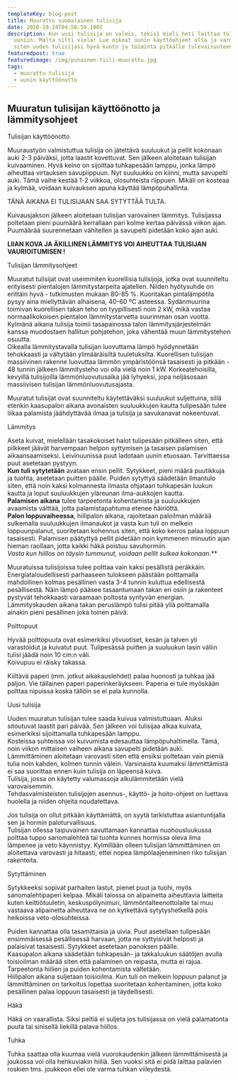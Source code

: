 ```yaml
---
templateKey: blog-post
title: Muurattu suomalainen tulisija
date: 2020-10-24T04:58:59.190Z
description: Kun uusi tulisija on valmis, tekisi mieli heti laittaa tulet
  uuniin. Malta silti vielä! Lue oikeat uunin käyttöohjeet alta ja varmista
  siten uuden tulisijasi hyvä kunto ja toiminta pitkälle tulevaisuuteen.
featuredpost: true
featuredimage: /img/punainen-tiili-muurattu.jpg
tags:
  - muurattu tulisija
  - uunin käyttöönotto
---
```

## Muuratun tulisijan käyttöönotto ja lämmitysohjeet

Tulisijan käyttöönotto

Muuraustyön valmistuttua tulisija on jätettävä suuluukut ja pellit kokonaan auki 2-3 päiväksi, jotta laastit kovettuvat. Sen jälkeen aloitetaan tulisijan kuivaaminen. Hyvä keino on sijoittaa tuhkapesään lamppu, jonka lämpö aiheuttaa virtauksen savupiippuun. Nyt suuluukku on kiinni, mutta savupelti auki. Tämä vaihe kestää 1-2 viikkoa, olosuhteista riippuen. Mikäli on kosteaa ja kylmää, voidaan kuivauksen apuna käyttää lämpöpuhallinta.

TÄNÄ AIKANA EI TULISIJAAN SAA SYTYTTÄÄ TULTA.

Kuivausjakson jälkeen aloitetaan tulisijan varovainen lämmitys. Tulisijassa poltetaan pieni puumäärä kerrallaan pari kolme kertaa päivässä viikon ajan. Puumäärää suurennetaan vähitellen ja savupelti pidetään koko ajan auki.

**LIIAN KOVA JA ÄKILLINEN LÄMMITYS VOI AIHEUTTAA TULISIJAN VAURIOITUMISEN !**

Tulisijan lämmitysohjeet

Muuratut tulisijat ovat useimmiten kuorellisia tulisijoja, jotka ovat suunniteltu erityisesti pientalojen lämmitystarpeita ajatellen. Niiden hyötysuhde on erittäin hyvä - tutkimusten mukaan 80-85 %. Kuoritakan pintalämpötila pysyy aina miellyttävän alhaisena, 40-60 ºC asteessa. Sydänmuurina toimivan kuorellisen takan teho on tyypillisesti noin 2 kW, mikä vastaa normaalikokoisen pientalon lämmitystarvetta suurimman osan vuotta. Kylmänä aikana tulisija toimii tasapainossa talon lämmitysjärjestelmän kanssa muodostaen hallitun pohjatehon, joka vähentää muun lämmitystehon osuutta.\
Oikealla lämmitystavalla tulisijan luovuttama lämpö hyödynnetään tehokkaasti ja vältytään ylimääräisiltä tuuletuksilta. Kuorellisen tulisijan massiivinen rakenne luovuttaa lämmön ympäristöönsä tasaisesti ja pitkään - 48 tunnin jälkeen lämmitysteho voi olla vielä noin 1 kW. Korkeatehoisilla, kevyillä tulisijoilla lämmönluovutusaika jää lyhyeksi, jopa neljäsosaan massiivisen tulisijan lämmönluovutusajasta.

Muuratut tulisijat ovat suunniteltu käytettäväksi suuluukut suljettuina, sillä etenkin kaasupalon aikana avonaisten suuluukkujen kautta tulipesään tulee liikaa palamista jäähdyttävää ilmaa ja tulisija ja savukanavat nokeentuvat.

Lämmitys

Aseta kuivat, mielellään tasakokoiset halot tulipesään pitkälleen siten, että pilkkeet jäävät harvempaan helpon syttymisen ja tasaisen palamisen aikaansaamiseksi. Leivinuunissa puut ladotaan uunin etuosaan. Tarvittaessa puut asetetaan pystyyn.\
**Kun tuli sytytetään** avataan ensin pellit. Sytykkeet, pieni määrä puutikkuja ja tuohta, asetetaan puitten päälle. Puiden sytyttyä säädetään ilmantulo siten, että noin kaksi kolmannesta ilmasta ohjataan tuhkapesän luukun kautta ja loput suuluukkujen yläreunan ilma-aukkojen kautta.\
**Palamisen aikana** tulee tarpeetonta kohentamista ja suuluukkujen avaamista välttää, jotta palamistapahtuma etenee häiriöttä.\
**Palon loppuvaiheessa**, hiilipalon aikana, rajoitetaan paloilman määrää sulkemalla suuluukkujen ilmanaukot ja vasta kun tuli on melkein loppuunpalanut, suoritetaan kohennus siten, että koko kerros palaa loppuun tasaisesti. Palamisen päätyttyä pellit pidetään noin kymmenen minuutin ajan hieman raollaan, jotta kaikki häkä poistuu savuhormiin.\
**Vasta kun hiillos on täysin tummunut, voidaan pellit sulkea kokonaan*.***

Muuratuissa tulisijoissa tulee polttaa vain kaksi pesällistä peräkkäin. Energiataloudellisesti parhaaseen tulokseen päästään polttamalla mahdollinen kolmas pesällinen vasta 3-4 tunnin kuluttua edellisestä pesällisestä. Näin lämpö pääsee tasaantumaan takan eri osiin ja rakenteet pystyvät tehokkaasti varaamaan poltosta syntyvän energian. Lämmityskauden aikana takan peruslämpö tulisi pitää yllä polttamalla ainakin pieni pesällinen joka toinen päivä.

Polttopuut

Hyvää polttopuuta ovat esimerkiksi ylivuotiset, kesän ja talven yli varastoidut ja kuivatut puut. Tulipesässä puitten ja suuluukun lasin väliin tulisi jäädä noin 10 cm:n väli.\
Koivupuu ei räisky takassa.

Kiiltävä paperi (mm. jotkut aikakauslehdet) palaa huonosti ja tuhkaa jää paljon. Vie tällainen paperi paperinkeräykseen. Paperia ei tule myöskään polttaa nipuissa koska tällöin se ei pala kunnolla.

Uusi tulisija

Uuden muuratun tulisijan tulee saada kuivua valmistuttuaan. Aluksi sitoutuvat laastit pari päivää. Sen jälkeen voi tulisijaa alkaa kuivata, esimerkiksi sijoittamalla tuhkapesään lamppu.\
Kosteissa suhteissa voi kuivumista edesauttaa lämpöpuhaltimella. Tämä, noin viikon mittaisen vaiheen aikana savupelti pidetään auki.\
Lämmittäminen aloitetaan varovasti siten että ensiksi poltetaan vain pieniä tulia noin kahden, kolmen tunnin välein. Varsinaista kuumaksi lämmittämistä ei saa suorittaa ennen kuin tulisija on läpeensä kuiva.\
Tulisija, jossa on käytetty valumassoja alkulämmitetään vielä varovaisemmin.\
Tehdasvalmisteisten tulisijojen asennus-, käyttö- ja hoito-ohjeet on luettava huolella ja niiden ohjeita noudatettava.

Jos tulisija on ollut pitkään käyttämättä, on syytä tarkistuttaa asiantuntijalla sen ja hormin paloturvallisuus.\
Tulisijan ollessa taipuvainen savuttamaan kannattaa nuohousluukussa polttaa tuppo sanomalehteä tai tuohta kunnes hormissa oleva ilma lämpenee ja veto käynnistyy. Kylmillään olleen tulisijan lämmittäminen on aloitettava varovasti ja hitaasti, ettei nopea lämpölaajeneminen riko tulisijan rakenteita.

Sytyttäminen

Sytykkeeksi sopivat parhaiten lastut, pienet puut ja tuohi, myös sanomalehtipaperi kelpaa. Mikäli talossa on alipainetta aiheuttavia laitteita kuten keittiötuuletin, keskuspölynimuri, lämmöntalteenottolaite tai muu vastaava alipainetta aiheuttava ne on kytkettävä sytytyshetkellä pois heikoissa veto-olosuhteissa.

Puiden kannattaa olla tasamittaisia ja uivia. Puut asetellaan tulipesään ensimmäisessä pesällisessä harvaan, jotta ne syttyisivät helposti ja palaisivat tasaisesti. Sytykkeet asetetaan panoksen päälle.\
Kaasupalon aikana säädetään tuhkapesän- ja takkaluukun säätöjen avulla toisioilman määrää siten että palaminen on reipasta, mutta ei rajua. Tarpeetonta hiilien ja puiden kohentamista vältetään.\
Hiilipalon aikana suljetaan toisioilma. Kun tuli on melkein loppuun palanut ja lämmittäminen on tarkoitus lopettaa suoritetaan kohentaminen, jotta koko pesällinen palaa loppuun tasaisesti ja täydellisesti.

Häkä

Häkä on vaarallista. Siksi peltiä ei suljeta jos tulisijassa on vielä palamatonta puuta tai sinisellä liekillä palava hiillos.

Tuhka

Tuhka saattaa olla kuumaa vielä vuorokaudenkin jälkeen lämmittämisestä ja joukossa voi olla hehkuviakin hiiliä. Sen vuoksi sitä ei pidä laittaa palavien roskien tms. joukkoon ellei ole varma tuhkan viileydestä.